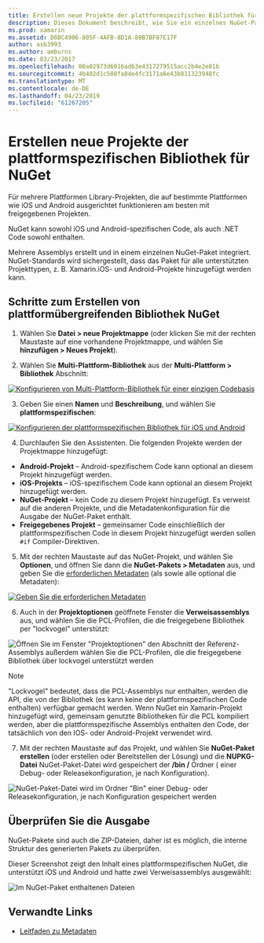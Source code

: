 ```yaml
---
title: Erstellen neue Projekte der plattformspezifischen Bibliothek für NuGet
description: Dieses Dokument beschreibt, wie Sie ein einzelnes NuGet-Paket zu erstellen, das enthält plattformspezifischen Code für mehrere Plattformen.
ms.prod: xamarin
ms.assetid: D8BC4906-805F-4AFB-8D1A-88B7BF87E17F
author: asb3993
ms.author: amburns
ms.date: 03/23/2017
ms.openlocfilehash: 00a02973d6016ad63e4317279515acc2b4e2e81b
ms.sourcegitcommit: 4b402d1c508fa84e4fc3171a6e43b811323948fc
ms.translationtype: MT
ms.contentlocale: de-DE
ms.lasthandoff: 04/23/2019
ms.locfileid: "61267205"
---
```

# <a name="creating-new-platform-specific-library-projects-for-nuget"></a>Erstellen neue Projekte der plattformspezifischen Bibliothek für NuGet

Für mehrere Plattformen Library-Projekten, die auf bestimmte Plattformen wie iOS und Android ausgerichtet funktionieren am besten mit freigegebenen Projekten.

NuGet kann sowohl iOS und Android-spezifischen Code, als auch .NET Code sowohl enthalten.

Mehrere Assemblys erstellt und in einem einzelnen NuGet-Paket integriert. NuGet-Standards wird sichergestellt, dass das Paket für alle unterstützten Projekttypen, z. B. Xamarin.iOS- und Android-Projekte hinzugefügt werden kann.

## <a name="steps-to-create-a-cross-platform-library-nuget"></a>Schritte zum Erstellen von plattformübergreifenden Bibliothek NuGet

1. Wählen Sie **Datei > neue Projektmappe** (oder klicken Sie mit der rechten Maustaste auf eine vorhandene Projektmappe, und wählen Sie **hinzufügen > Neues Projekt**).

2. Wählen Sie **Multi-Plattform-Bibliothek** aus der **Multi-Plattform > Bibliothek** Abschnitt:

  [![](platform-specific-images/mulitplatform-library-sml.png "Konfigurieren von Multi-Plattform-Bibliothek für einer einzigen Codebasis")](platform-specific-images/multiplatform-library.png#lightbox)

3. Geben Sie einen **Namen** und **Beschreibung**, und wählen Sie **plattformspezifischen**:

  [![](platform-specific-images/specific-configure-sml.png "Konfigurieren der plattformspezifischen Bibliothek für iOS und Android")](platform-specific-images/specific-configure.png#lightbox)

4. Durchlaufen Sie den Assistenten. Die folgenden Projekte werden der Projektmappe hinzugefügt:

  - **Android-Projekt** – Android-spezifischem Code kann optional an diesem Projekt hinzugefügt werden.
  - **iOS-Projekts** – iOS-spezifischem Code kann optional an diesem Projekt hinzugefügt werden.
  - **NuGet-Projekt** – kein Code zu diesem Projekt hinzugefügt. Es verweist auf die anderen Projekte, und die Metadatenkonfiguration für die Ausgabe der NuGet-Paket enthält.
  - **Freigegebenes Projekt** – gemeinsamer Code einschließlich der plattformspezifischen Code in diesem Projekt hinzugefügt werden sollen `#if` Compiler-Direktiven.

5. Mit der rechten Maustaste auf das NuGet-Projekt, und wählen Sie **Optionen**, und öffnen Sie dann die **NuGet-Pakets > Metadaten** aus, und geben Sie die [erforderlichen Metadaten](~/cross-platform/app-fundamentals/nuget-multiplatform-libraries/metadata.md) (als sowie alle optional die Metadaten):

  [![](platform-specific-images/specific-metadata-sml.png "Geben Sie die erforderlichen Metadaten")](platform-specific-images/specific-metadata.png#lightbox)

6. Auch in der **Projektoptionen** geöffnete Fenster die **Verweisassemblys** aus, und wählen Sie die PCL-Profilen, die die freigegebene Bibliothek per "lockvogel" unterstützt:

  ![](platform-specific-images/specific-reference-assemblies.png "Öffnen Sie im Fenster \"Projektoptionen\" den Abschnitt der Referenz-Assemblys außerdem wählen Sie die PCL-Profilen, die die freigegebene Bibliothek über lockvogel unterstützt werden")

  > [!NOTE]
> "Lockvogel" bedeutet, dass die PCL-Assemblys nur enthalten, werden die API, die von der Bibliothek (es kann keine der plattformspezifischen Code enthalten) verfügbar gemacht werden. Wenn NuGet ein Xamarin-Projekt hinzugefügt wird, gemeinsam genutzte Bibliotheken für die PCL kompiliert werden, aber die plattformspezifische Assemblys enthalten den Code, der tatsächlich von den IOS- oder Android-Projekt verwendet wird.

7. Mit der rechten Maustaste auf das Projekt, und wählen Sie **NuGet-Paket erstellen** (oder erstellen oder Bereitstellen der Lösung) und die **NUPKG-Datei** NuGet-Paket-Datei wird gespeichert der **/bin /** Ordner ( einer Debug- oder Releasekonfiguration, je nach Konfiguration).

  ![](platform-specific-images/create-nuget-package.png "NuGet-Paket-Datei wird im Ordner \"Bin\" einer Debug- oder Releasekonfiguration, je nach Konfiguration gespeichert werden")


## <a name="verifying-the-output"></a>Überprüfen Sie die Ausgabe

NuGet-Pakete sind auch die ZIP-Dateien, daher ist es möglich, die interne Struktur des generierten Pakets zu überprüfen.

Dieser Screenshot zeigt den Inhalt eines plattformspezifischen NuGet, die unterstützt iOS und Android und hatte zwei Verweisassemblys ausgewählt:

![](platform-specific-images/nuget-output.png "Im NuGet-Paket enthaltenen Dateien")


## <a name="related-links"></a>Verwandte Links

- [Leitfaden zu Metadaten](~/cross-platform/app-fundamentals/nuget-multiplatform-libraries/metadata.md)
